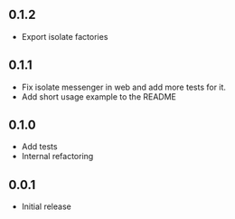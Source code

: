 ## 0.1.2
- Export isolate factories
  
## 0.1.1
- Fix isolate messenger in web and add more tests for it.
- Add short usage example to the README

## 0.1.0

- Add tests
- Internal refactoring

## 0.0.1

- Initial release
